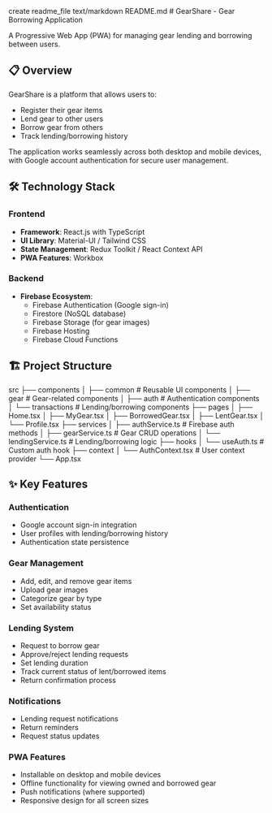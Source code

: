<invoke name="artifacts">
<parameter name="command">create</parameter>
<parameter name="id">readme_file</parameter>
<parameter name="type">text/markdown</parameter>
<parameter name="title">README.md</parameter>
<parameter name="content"># GearShare - Gear Borrowing Application

A Progressive Web App (PWA) for managing gear lending and borrowing between users.

## 📋 Overview

GearShare is a platform that allows users to:
- Register their gear items
- Lend gear to other users
- Borrow gear from others
- Track lending/borrowing history

The application works seamlessly across both desktop and mobile devices, with Google account authentication for secure user management.

## 🛠️ Technology Stack

### Frontend
- **Framework**: React.js with TypeScript
- **UI Library**: Material-UI / Tailwind CSS
- **State Management**: Redux Toolkit / React Context API
- **PWA Features**: Workbox

### Backend
- **Firebase Ecosystem**:
  - Firebase Authentication (Google sign-in)
  - Firestore (NoSQL database)
  - Firebase Storage (for gear images)
  - Firebase Hosting
  - Firebase Cloud Functions

## 🏗️ Project Structure
  src
  ├── components
  │   ├── common         # Reusable UI components
  │   ├── gear           # Gear-related components
  │   ├── auth           # Authentication components
  │   └── transactions   # Lending/borrowing components
  ├── pages
  │   ├── Home.tsx
  │   ├── MyGear.tsx
  │   ├── BorrowedGear.tsx
  │   ├── LentGear.tsx
  │   └── Profile.tsx
  ├── services
  │   ├── authService.ts   # Firebase auth methods
  │   ├── gearService.ts   # Gear CRUD operations
  │   └── lendingService.ts # Lending/borrowing logic
  ├── hooks
  │   └── useAuth.ts       # Custom auth hook
  ├── context
  │   └── AuthContext.tsx  # User context provider
  └── App.tsx

## ✨ Key Features

### Authentication
- Google account sign-in integration
- User profiles with lending/borrowing history
- Authentication state persistence

### Gear Management
- Add, edit, and remove gear items
- Upload gear images
- Categorize gear by type
- Set availability status

### Lending System
- Request to borrow gear
- Approve/reject lending requests
- Set lending duration
- Track current status of lent/borrowed items
- Return confirmation process

### Notifications
- Lending request notifications
- Return reminders
- Request status updates

### PWA Features
- Installable on desktop and mobile devices
- Offline functionality for viewing owned and borrowed gear
- Push notifications (where supported)
- Responsive design for all screen sizes
